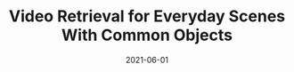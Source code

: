---
title: "Video Retrieval for Everyday Scenes With Common Objects"
collection: publications
permalink: /publication/2023-QIK_V
date: 2021-06-01
paperurl: https://drive.google.com/file/d/16M-4TGhZvlDYGwpvCLmPW1uFOFoljJ41/view
github: 'https://github.com/MU-Data-Science/QIK.git'
citation: '<b>Arun Zachariah</b>, and Praveen Rao - &quot;Video Retrieval for Everyday Scenes With Common Objects.&quot; <i>Annual ACM International Conference on Multimedia Retrieval (ICMR 2023)</i>, 6 pages, Greece, 2023.'
---